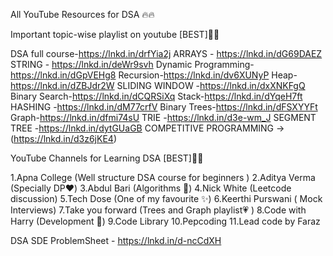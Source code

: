All YouTube Resources for DSA 🔥🔥

Important topic-wise playlist on youtube [BEST]💯💯

DSA full course-https://lnkd.in/drfYia2j
ARRAYS - https://lnkd.in/dG69DAEZ
STRING - https://lnkd.in/deWr9svh
Dynamic Programming-https://lnkd.in/dGpVEHg8
Recursion-https://lnkd.in/dv6XUNyP
Heap-https://lnkd.in/dZBJdr2W
SLIDING WINDOW -https://lnkd.in/dxXNKFgQ
Binary Search-https://lnkd.in/dCQRSiXq
Stack-https://lnkd.in/dYqeH7ft
HASHING -https://lnkd.in/dM77crfV
Binary Trees-https://lnkd.in/dFSXYYFt
Graph-https://lnkd.in/dfmi74sU 
TRIE -https://lnkd.in/d3e-wm_J
SEGMENT TREE -https://lnkd.in/dytGUaGB
COMPETITIVE PROGRAMMING ->(https://lnkd.in/d3z6jKE4)


YouTube Channels for Learning DSA [BEST]💯💯

1.Apna College (Well structure DSA course for beginners )
2.Aditya Verma (Specially DP❤️)
3.Abdul Bari (Algorithms 💯)
4.Nick White (Leetcode discussion)
5.Tech Dose (One of my favourite ✨)
6.Keerthi Purswani ( Mock Interviews)
7.Take you forward (Trees and Graph playlist💗 )
8.Code with Harry (Development 💯)
9.Code Library
10.Pepcoding
11.Lead code by Faraz

DSA SDE ProblemSheet - https://lnkd.in/d-ncCdXH

